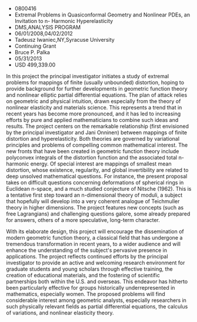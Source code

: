 
* 0800416
* Extremal Problems in Quasiconformal Geometry and Nonlinear PDEs, an Invitation to n- Harmonic Hyperelasticity
* DMS,ANALYSIS PROGRAM
* 06/01/2008,04/02/2012
* Tadeusz Iwaniec,NY,Syracuse University
* Continuing Grant
* Bruce P. Palka
* 05/31/2013
* USD 499,339.00

In this project the principal investigator initiates a study of extremal
problems for mappings of finite (usually unbounded) distortion, hoping to
provide background for further developments in geometric function theory and
nonlinear elliptic partial differential equations. The plan of attack relies on
geometric and physical intuition, drawn especially from the theory of nonlinear
elasticity and materials science. This represents a trend that in recent years
has become more pronounced, and it has led to increasing efforts by pure and
applied mathematicians to combine such ideas and results. The project centers on
the remarkable relationship (first envisioned by the principal investigator and
Jani Onninen) between mappings of finite distortion and hyperelasticity. Both
theories are governed by variational principles and problems of compelling
common mathematical interest. The new fronts that have been created in geometric
function theory include polyconvex integrals of the distortion function and the
associated total n-harmonic energy. Of special interest are mappings of smallest
mean distortion, whose existence, regularity, and global invertibility are
related to deep unsolved mathematical questions. For instance, the present
proposal takes on difficult questions concerning deformations of spherical rings
in Euclidean n-space, and a much studied conjecture of Nitsche (1962). This is a
tentative first step toward an n-dimensional theory of moduli, a subject that
hopefully will develop into a very coherent analogue of Teichmuller theory in
higher dimensions. The project features new concepts (such as free Lagrangians)
and challenging questions galore, some already prepared for answers, others of a
more speculative, long-term character.

With its elaborate design, this project will encourage the dissemination of
modern geometric function theory, a classical field that has undergone a
tremendous transformation in recent years, to a wider audience and will enhance
the understanding of the subject's pervasive presence in applications. The
project reflects continued efforts by the principal investigator to provide an
active and welcoming research environment for graduate students and young
scholars through effective training, the creation of educational materials, and
the fostering of scientific partnerships both within the U.S. and overseas. This
endeavor has hitherto been particularly effective for groups historically
underrepresented in mathematics, especially women. The proposed problems will
find considerable interest among geometric analysts, especially researchers in
such physically relevant fields as partial differential equations, the calculus
of variations, and nonlinear elasticity theory.
